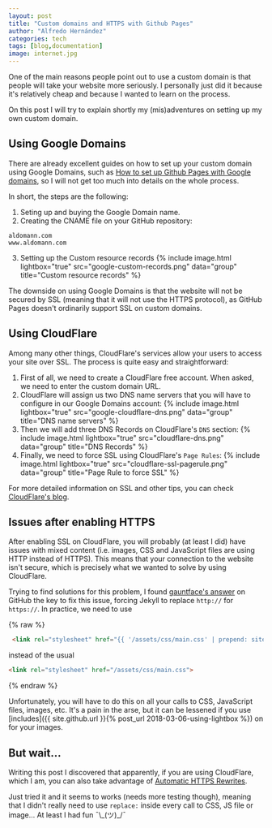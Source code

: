 ```yaml
---
layout: post
title: "Custom domains and HTTPS with Github Pages"
author: "Alfredo Hernández"
categories: tech
tags: [blog,documentation]
image: internet.jpg
---
```


One of the main reasons people point out to use a custom domain is that people will take your website more seriously. I personally just did it because it's relatively cheap and because I wanted to learn on the process.

On this post I will try to explain shortly my (mis)adventures on setting up my own custom domain.

## Using Google Domains

There are already excellent guides on how to set up your custom domain using Google Domains, such as [How to set up Github Pages with Google domains](https://medium.com/@Tnylnc/tnylnc-how-to-set-up-github-pages-with-google-domains-83bd5a4fbc5c), so I will not get too much into details on the whole process.

In short, the steps are the following:
  1. Seting up and buying the Google Domain name.
  2. Creating the CNAME file on your GitHub repository:
```
aldomann.com
www.aldomann.com
```
  3. Setting up the Custom resource records
{% include image.html lightbox="true" src="google-custom-records.png" data="group" title="Custom resource records" %}

The downside on using Google Domains is that the website will not be secured by SSL (meaning that it will not use the HTTPS protocol), as GitHub Pages doesn't ordinarily support SSL on custom domains.

## Using CloudFlare

Among many other things, CloudFlare's services allow your users to access your site over SSL. The process is quite easy and straightforward:

  1. First of all, we need to create a CloudFlare free account. When asked, we need to enter the custom domain URL.
  2. CloudFlare will assign us two DNS name servers that you will have to configure in our Google Domains account:
{% include image.html lightbox="true" src="google-cloudflare-dns.png" data="group" title="DNS name servers" %}
  3. Then we will add three DNS Records on CloudFlare's `DNS` section:
{% include image.html lightbox="true" src="cloudflare-dns.png" data="group" title="DNS Records" %}
  4. Finally, we need to force SSL using CloudFlare's `Page Rules`:
{% include image.html lightbox="true" src="cloudflare-ssl-pagerule.png" data="group" title="Page Rule to force SSL" %}

For more detailed information on SSL and other tips, you can check [CloudFlare's blog](https://blog.cloudflare.com/secure-and-fast-github-pages-with-cloudflare/).

## Issues after enabling HTTPS

After enabling SSL on CloudFlare, you will probably (at least I did) have issues with mixed content (i.e. images, CSS and JavaScript files are using HTTP instead of HTTPS). This means that your connection to the website isn't secure, which is precisely what we wanted to solve by using CloudFlare.

Trying to find solutions for this problem, I found [gauntface's answer](https://github.com/github/pages-gem/issues/238#issuecomment-206964532) on GitHub the key to fix this issue, forcing Jekyll to replace `http://` for `https://`. In practice, we need to use

{% raw %}
```html
 <link rel="stylesheet" href="{{ '/assets/css/main.css' | prepend: site.github.url | replace: 'http://', 'https://' }}">
```
instead of the usual
```html
<link rel="stylesheet" href="/assets/css/main.css">
```
{% endraw %}

Unfortunately, you will have to do this on all your calls to CSS, JavaScript files, images, etc. It's a pain in the arse, but it can be lessened if you use [includes]({{ site.github.url }}{% post_url 2018-03-06-using-lightbox %}) on for your images.

## But wait...

Writing this post I discovered that apparently, if you are using CloudFlare, which I am, you can also take advantage of [Automatic HTTPS Rewrites](https://www.cloudflare.com/website-optimization/automatic-https-rewrite/).

Just tried it and it seems to works (needs more testing though), meaning that I didn't really need to use `replace:` inside every call to CSS, JS file or image... At least I had fun ¯\\\_(ツ)_/¯
